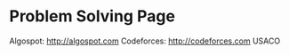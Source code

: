 Problem Solving Page
===========

Algospot: http://algospot.com
Codeforces: http://codeforces.com
USACO
